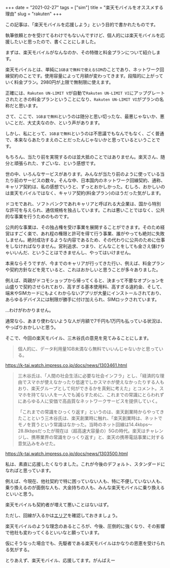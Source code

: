 +++
date = "2021-02-27"
tags = ["sim"]
title = "楽天モバイルをオススメする理由"
slug = "rakuten"
+++

この記事は、「楽天モバイルを応援しよう」という目的で書かれたものです。

執筆依頼とかを受けてるわけでもないんですけど、個人的には楽天モバイルを応援したいと思ったので、書くことにしました。

まずは、楽天モバイルがなんなのか、その特徴と料金プランについて紹介します。

楽天モバイルとは、単純に`1GBまで無料で使えるSIM`のことであり、ネットワーク回線契約のことです。使用容量によって月額が変わってきます。段階的に上がっていく料金プラン。2980円が上限で無制限に使えます。

正確には、`Rakuten UN-LIMIT V`が自動で`Rakuten UN-LIMIT VI`にアップグレートされたときの料金プランということになり、`Rakuten UN-LIMIT VI`がプランの名称だと思います。

さて、ここで、`1GBまで無料`というのは随分と思い切ったな、最悪じゃないか、悪いことだ、大丈夫なのか、という声があります。

しかし、私にとって、`1GBまで無料`というのは不思議でもなんでもなく、ごく普通で、本来ならあたりまえのことだったんじゃないかと思っているということです。

もちろん、当たり前を実現するのは並大抵のことではありません。楽天さん、随分と頑張られた、すごいな、という感想です。

世の中、いろんなサービスがあります。みんなが当たり前のように使っている当たり前のサービスの数々。そんな中、日本国内のネットワーク回線契約、通称、キャリア契約は、私の感想でいうと、ずっとおかしかった。むしろ、おかしいのは楽天モバイルではなく、キャリア契約(料金プラン)のほうだった気がします。

ドコモであれ、ソフトバンクであれキャリアと呼ばれる大企業は、国から特別な許可を与えられ、通信規格を独占しています。これは悪いことではなく、公共的な事業を行うためのものです。

公共的な事業は、その独占権を受け事業を展開することができます。そのため経営はすごく楽で、あれ程の権限と許可を得て行う事業、誰がやっても絶対に失敗しません。絶対成功するような内容であるため、その代わりに公共のために仕事をしなければなりません。営利追求、つまり、どんなことをしても金さえ儲けりゃいいんだ、ということはできませんし、やってはいけません。

本来ならそうですが、今までのキャリアが行ってきた行い、例えば、料金プランや契約方針などを見ていると、これはおかしいと思うことが多々ありました。

例えば、両親がドコモショップから帰ってくると、決まって不要なオプションを山盛りで契約させられており、高すぎる基本使用料、高すぎる違約金、そして、端末やSIMカードにもよくわからないアプリが大量にインストールされており、あらゆるデバイスには制限が勝手に付け加えられ、SIMロックされています。

...わけがわかりません。

通常なら、あまり使わないような人が月額で7千円も1万円も払っている状況は、やっぱりおかしいと思う。

そこで、今回の楽天モバイル、三木谷氏の意見を見てみることにします。

> 個人的に、データ利用量1GB未満なら無料でいいんじゃないかと思っている。

https://k-tai.watch.impress.co.jp/docs/news/1303461.html

> 三木谷氏は、「人間の社会生活に必要な社会インフラ」とし、「経済的な理由でスマホが使えなかったり低速でしかスマホが使えなかったりする人もおり、楽天グループとして何ができるかを真剣に考えた」とコメント。スマホを持てない人を一人でも減らすために、これまでの常識にとらわれずにあらゆる人に安価で高品質なネットワークサービスを提供していく。
> 
> 「これまでの常識をひっくり返す」というのは、楽天創業時からやってきたことという三木谷氏は、楽天創業時に触れ、「楽天創業時は、ネットでモノを買うという常識はなかった。当時のネット回線は14.4kbps～28.8kbpsだったが現在は（超高速大容量の）5Gの時代。楽天はチャレンジし、携帯業界の常識をひっくり返す」と、楽天の携帯電話事業に対する意気込みをみせた。

https://k-tai.watch.impress.co.jp/docs/news/1303500.html

私は、素直に応援したくなりました。これが今後のデフォルト、スタンダードになればと思っています。

例えば、今現在、他社契約で特に困っていない人も、特に不便していない人も、乗り換えるのが面倒な人も、大金持ちの人も、みんな楽天モバイルに乗り換えるといいと思う。

楽天モバイルも契約者が増えて悪いことはないはず。

ただし、回線が入るかは[エリア](https://network.mobile.rakuten.co.jp/area/?l-id=gnavi_area)を確認しておきましょう。

楽天モバイルのような理念のあるところが、今後、圧倒的に強くなり、その影響で他社も変わってくるといいなと願っています。

仮にそうなった場合でも、先駆者である楽天モバイルはかなりの恩恵を受けられる気がする。

とりあえず、楽天モバイル、応援してます。がんばえー

